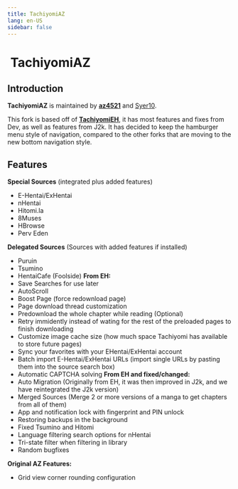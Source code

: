 ```yaml
---
title: TachiyomiAZ
lang: en-US
sidebar: false
---
```


# <img class="headerLogo" :src="$withBase('/assets/media/fork-AZ-icon.png')"> TachiyomiAZ

<ForkButtons forkName="TachiyomiAZ" downloadLink="https://api.github.com/repos/az4521/TachiyomiAZ/releases/latest" githubLink="window.open('https://github.com/az4521/TachiyomiAZ')"/>

## Introduction
**TachiyomiAZ** is maintained by **[az4521](https://github.com/az4521)** and [Syer10](https://github.com/jobobby04).

This fork is based off of **[TachiyomiEH](/forks/TachiyomiEH)**, it has most features and fixes from Dev, as well as features from J2k. It has decided to keep the hamburger menu style of navigation, compared to the other forks that are moving to the new bottom navigation style.

## Features
**Special Sources** (integrated plus added features)
- E-Hentai/ExHentai
- nHentai
- Hitomi.la
- 8Muses
- HBrowse
- Perv Eden

**Delegated Sources** (Sources with added features if installed)
- Puruin
- Tsumino
- HentaiCafe (Foolside)
**From EH:**
- Save Searches for use later
- AutoScroll
- Boost Page (force redownload page)
- Page download thread customization
- Predownload the whole chapter while reading (Optional)
- Retry immidently instead of wating for the rest of the preloaded pages to finish downloading
- Customize image cache size (how much space Tachiyomi has available to store future pages)
- Sync your favorites with your EHentai/ExHentai account
- Batch import E-Hentai/ExHentai URLs (import single URLs by pasting them into the source search box)
- Automatic CAPTCHA solving
**From EH and fixed/changed:**
- Auto Migration (Originally from EH, it was then improved in J2k, and we have reintegrated the J2k version)
- Merged Sources (Merge 2 or more versions of a manga to get chapters from all of them)
- App and notification lock with fingerprint and PIN unlock
- Restoring backups in the background
- Fixed Tsumino and Hitomi
- Language filtering search options for nHentai
- Tri-state filter when filtering in library
- Random bugfixes

**Original AZ Features:**
- Grid view corner rounding configuration

<img :src="$withBase('/assets/media/fork-AZ-symbol.png')">
